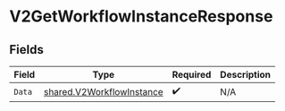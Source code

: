 # V2GetWorkflowInstanceResponse


## Fields

| Field                                                                         | Type                                                                          | Required                                                                      | Description                                                                   |
| ----------------------------------------------------------------------------- | ----------------------------------------------------------------------------- | ----------------------------------------------------------------------------- | ----------------------------------------------------------------------------- |
| `Data`                                                                        | [shared.V2WorkflowInstance](../../../pkg/models/shared/v2workflowinstance.md) | :heavy_check_mark:                                                            | N/A                                                                           |